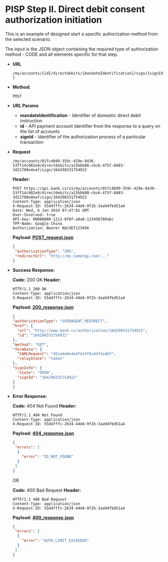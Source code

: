 # PISP Step II. Direct debit consent authorization initiation  

This is an example of designed start a specific authorization method from the selected scenario.

The input is the JSON object containing the required type of authorization method - CODE and all elements specific for that step.



* **URL**

  `/my/accounts/{id}/directdebits/{mandateIdentification}/sign/{signId}`

* **Method:**
  
  `POST`
  
* **URL Params**

  - **mandateIdentification** - Identifier of domestic direct debit instruction
  - **id** - API payment account identifier from the response to a query on the list of accounts
  - **signId** - Identifier of the authorization process of a particular transaction

* **Request**

  `/my/accounts/01fc4b99-359c-429e-8436-53ff14c082e9/directdebits/a15bbb80-cbc6-475f-8483-3d21788e4eaf/sign/164298331754922`

  **Header:**
  ```http
  POST https://api.bank.cz/v1/my/accounts/01fc4b99-359c-429e-8436-53ff14c082e9/directdebits/a15bbb80-cbc6-475f-8483-3d21788e4eaf/sign/164298331754922
  Content-Type: application/json
  X-Request-ID: 55d4fffc-2634-44d4-9f2b-3aa94fbd51a4
  Date: Wed, 6 Jan 2019 07:47:01 GMT
  User-Involved: true
  API-key: 00000000-1212-0f0f-a0a0-123456789abc
  TPP-Name: Google China
  Authorization: Bearer AbCdEf123456
  ```

  **Payload: [POST_request.json](POST_request.json)**
  
  ```json
  {
   "authorizationType": "SMS",
   "redirectUrl": "http://my.sometpp.com/..."
  }
  ```

* **Success Response:**
  
  **Code:** 200 OK
  **Header:**
  ```http
  HTTP/1.1 200 OK
  Content-Type: application/json
  X-Request-ID: 55d4fffc-2634-44d4-9f2b-3aa94fbd51a4
  ```

  **Payload: [200_response.json](200_response.json)**
  ```json
  {
  "authorizationType": "USERAGENT_REDIRECT",
  "href": {
    "url": "http://www.bank.cz/authorization/164298331754922",
    "id": "164298331754922"
  },
  "method": "GET",
  "formData": {
    "SAMLRequest": "45sa4d4e4e4fds5f6s4df4sd6f",
    "relayState": "token"
  },
  "signInfo": {
    "state": "OPEN",
    "signId": "164298331754922"
  }
  }
  ```
 
* **Error Response:**

  **Code:** 404 Not Found
  **Header:**
  ```http
  HTTP/1.1 404 Not Found
  Content-Type: application/json
  X-Request-ID: 55d4fffc-2634-44d4-9f2b-3aa94fbd51a4
  ```
  
  **Payload: [404_response.json](404_response.json)**
  ```json
  {
   "errors": [
    {
      "error": "ID_NOT_FOUND"
    }
   ]
  }
  ```
  
  OR
  
  **Code:** 400 Bad Request
  **Header:**
  ```http
  HTTP/1.1 400 Bad Request
  Content-Type: application/json
  X-Request-ID: 55d4fffc-2634-44d4-9f2b-3aa94fbd51a4
  ```
  
  **Payload: [400_response.json](400_response.json)**
  ```json
  {
   "errors": [
    {
      "error": "AUTH_LIMIT_EXCEEDED"
    }
   ]
  }
  ```
  